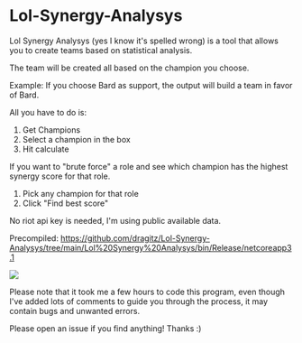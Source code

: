 # Lol-Synergy-Analysys
 
Lol Synergy Analysys (yes I know it's spelled wrong) is a tool that allows you to create teams based on statistical analysis.

The team will be created all based on the champion you choose.

Example: If you choose Bard as support, the output will build a team in favor of Bard.

All you have to do is:

1) Get Champions
2) Select a champion in the box
3) Hit calculate

If you want to "brute force" a role and see which champion has the highest synergy score for that role.
1) Pick any champion for that role 
2) Click "Find best score"

No riot api key is needed, I'm using public available data.

Precompiled: https://github.com/dragitz/Lol-Synergy-Analysys/tree/main/Lol%20Synergy%20Analysys/bin/Release/netcoreapp3.1

![](https://i.imgur.com/LrruJeG.png)

Please note that it took me a few hours to code this program, even though I've added lots of comments to guide you through the process, it may contain bugs and unwanted errors.

Please open an issue if you find anything! Thanks :)

